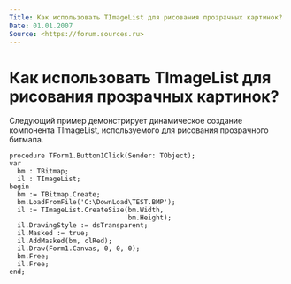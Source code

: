 ```yaml
---
Title: Как использовать TImageList для рисования прозрачных картинок?
Date: 01.01.2007
Source: <https://forum.sources.ru>
---
```



Как использовать TImageList для рисования прозрачных картинок?
==============================================================

Следующий пример демонстрирует динамическое создание компонента
TImageList, используемого для рисования прозрачного битмапа.

    procedure TForm1.Button1Click(Sender: TObject);
    var
      bm : TBitmap;
      il : TImageList;
    begin
      bm := TBitmap.Create;
      bm.LoadFromFile('C:\DownLoad\TEST.BMP');
      il := TImageList.CreateSize(bm.Width,
                                  bm.Height);
      il.DrawingStyle := dsTransparent;
      il.Masked := true;
      il.AddMasked(bm, clRed);
      il.Draw(Form1.Canvas, 0, 0, 0);
      bm.Free;
      il.Free;
    end;

